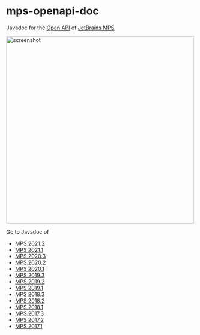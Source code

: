 # mps-openapi-doc
Javadoc for the [Open API](https://www.jetbrains.com/help/mps/open-api-accessing-models-from-code.html) of [JetBrains MPS](https://www.jetbrains.com/de-de/mps/). 

<img width="500" alt="screenshot" src="https://user-images.githubusercontent.com/88385944/142278544-17991312-1a18-4443-90f9-5944c29c0224.png">

Go to Javadoc of

 - [MPS 2021.2](https://alexanderpann.github.io/mps-openapi-doc/javadoc_2021.2)
 - [MPS 2021.1](https://alexanderpann.github.io/mps-openapi-doc/javadoc_2021.1)
 - [MPS 2020.3](https://alexanderpann.github.io/mps-openapi-doc/javadoc_2020.3)
 - [MPS 2020.2](https://alexanderpann.github.io/mps-openapi-doc/javadoc_2020.2)
 - [MPS 2020.1](https://alexanderpann.github.io/mps-openapi-doc/javadoc_2020.1)
 - [MPS 2019.3](https://alexanderpann.github.io/mps-openapi-doc/javadoc_2019.3)
 - [MPS 2019.2](https://alexanderpann.github.io/mps-openapi-doc/javadoc_2019.2)
 - [MPS 2019.1](https://alexanderpann.github.io/mps-openapi-doc/javadoc_2019.1)
 - [MPS 2018.3](https://alexanderpann.github.io/mps-openapi-doc/javadoc_2018.3)
 - [MPS 2018.2](https://alexanderpann.github.io/mps-openapi-doc/javadoc_2018.2)
 - [MPS 2018.1](https://alexanderpann.github.io/mps-openapi-doc/javadoc_2018.1)
 - [MPS 2017.3](https://alexanderpann.github.io/mps-openapi-doc/javadoc_2017.3)
 - [MPS 2017.2](https://alexanderpann.github.io/mps-openapi-doc/javadoc_2017.2)
 - [MPS 2017.1](https://alexanderpann.github.io/mps-openapi-doc/javadoc_2017.1)
